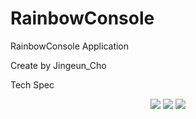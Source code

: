 # RainbowConsole
RainbowConsole Application

Create by Jingeun_Cho

Tech Spec 
<p align="center">
  <img src="https://img.shields.io/badge/Android_MVVM-3DDC84?style=for-the-badge&logoColor=white&logo=android">
  <img src="https://img.shields.io/badge/Kotlin-7F52FF?style=for-the-badge&logoColor=white&logo=kotlin">
  <img src="https://img.shields.io/badge/Firebase-FFCA28?style=for-the-badge&logoColor=white&logo=firebase">
</p>
